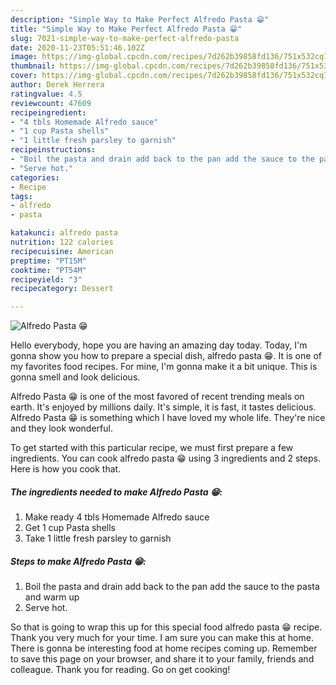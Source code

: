```yaml
---
description: "Simple Way to Make Perfect Alfredo Pasta 😁"
title: "Simple Way to Make Perfect Alfredo Pasta 😁"
slug: 7021-simple-way-to-make-perfect-alfredo-pasta
date: 2020-11-23T05:51:46.102Z
image: https://img-global.cpcdn.com/recipes/7d262b39858fd136/751x532cq70/alfredo-pasta-😁-recipe-main-photo.jpg
thumbnail: https://img-global.cpcdn.com/recipes/7d262b39858fd136/751x532cq70/alfredo-pasta-😁-recipe-main-photo.jpg
cover: https://img-global.cpcdn.com/recipes/7d262b39858fd136/751x532cq70/alfredo-pasta-😁-recipe-main-photo.jpg
author: Derek Herrera
ratingvalue: 4.5
reviewcount: 47609
recipeingredient:
- "4 tbls Homemade Alfredo sauce"
- "1 cup Pasta shells"
- "1 little fresh parsley to garnish"
recipeinstructions:
- "Boil the pasta and drain add back to the pan add the sauce to the pasta and warm up"
- "Serve hot."
categories:
- Recipe
tags:
- alfredo
- pasta

katakunci: alfredo pasta 
nutrition: 122 calories
recipecuisine: American
preptime: "PT15M"
cooktime: "PT54M"
recipeyield: "3"
recipecategory: Dessert

---
```



![Alfredo Pasta 😁](https://img-global.cpcdn.com/recipes/7d262b39858fd136/751x532cq70/alfredo-pasta-😁-recipe-main-photo.jpg)

Hello everybody, hope you are having an amazing day today. Today, I'm gonna show you how to prepare a special dish, alfredo pasta 😁. It is one of my favorites food recipes. For mine, I'm gonna make it a bit unique. This is gonna smell and look delicious.



Alfredo Pasta 😁 is one of the most favored of recent trending meals on earth. It's enjoyed by millions daily. It's simple, it is fast, it tastes delicious. Alfredo Pasta 😁 is something which I have loved my whole life. They're nice and they look wonderful.


To get started with this particular recipe, we must first prepare a few ingredients. You can cook alfredo pasta 😁 using 3 ingredients and 2 steps. Here is how you cook that.

<!--inarticleads1-->

##### The ingredients needed to make Alfredo Pasta 😁:

1. Make ready 4 tbls Homemade Alfredo sauce
1. Get 1 cup Pasta shells
1. Take 1 little fresh parsley to garnish




<!--inarticleads2-->

##### Steps to make Alfredo Pasta 😁:

1. Boil the pasta and drain add back to the pan add the sauce to the pasta and warm up
1. Serve hot.




So that is going to wrap this up for this special food alfredo pasta 😁 recipe. Thank you very much for your time. I am sure you can make this at home. There is gonna be interesting food at home recipes coming up. Remember to save this page on your browser, and share it to your family, friends and colleague. Thank you for reading. Go on get cooking!
